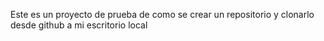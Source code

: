 Este es un proyecto de prueba de como se crear un repositorio y clonarlo desde github a mi escritorio local